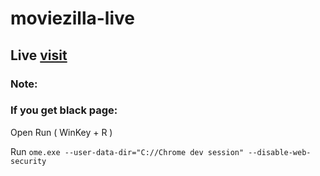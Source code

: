 # moviezilla-live

## Live [visit](https://mbganesh.github.io/moviezilla-live/)

### Note:

### If you get black page: 

Open Run ( WinKey + R ) 

Run ```ome.exe --user-data-dir="C://Chrome dev session" --disable-web-security```
